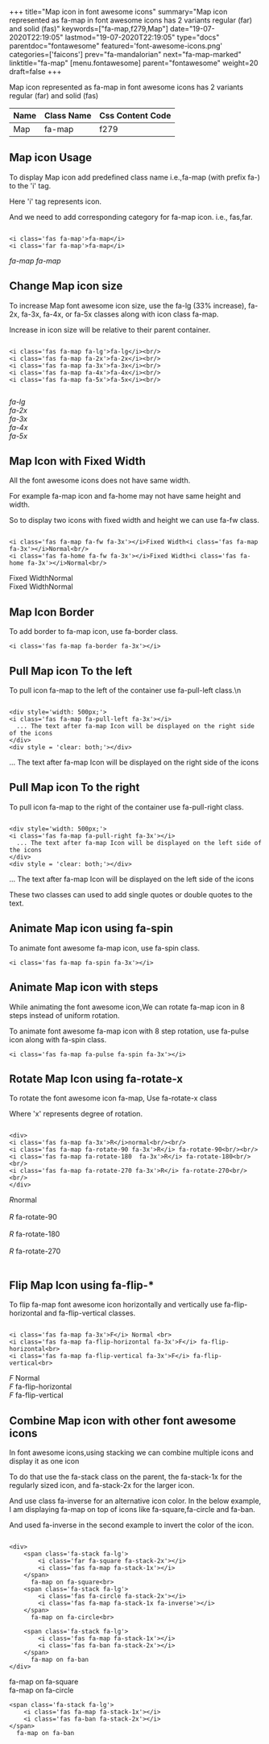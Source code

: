 +++
title="Map icon in font awesome icons"
summary="Map icon represented as fa-map in font awesome icons has 2 variants regular (far) and solid (fas)"
keywords=["fa-map,f279,Map"]
date="19-07-2020T22:19:05"
lastmod="19-07-2020T22:19:05"
type="docs"
parentdoc="fontawesome"
featured='font-awesome-icons.png'
categories=['faicons']
prev="fa-mandalorian"
next="fa-map-marked"
linktitle="fa-map"
[menu.fontawesome]
parent="fontawesome"
weight=20
draft=false
+++


Map icon represented as fa-map in font awesome icons has 2 variants regular (far) and solid (fas)

<div class='table-responsive'><table class='table'><thead><tr><th>Name</th><th>Class Name</th><th>Css Content Code</th></tr></thead><tbody><tr><td>Map</td><td>fa-map</td><td>f279</td></tr></tbody></table></div>



## Map icon Usage

To display Map icon add predefined class name i.e.,fa-map (with prefix fa-) to the 'i' tag.

Here 'i' tag represents icon.

And we need to add corresponding category for fa-map icon. i.e., fas,far.


```

<i class='fas fa-map'>fa-map</i>
<i class='far fa-map'>fa-map</i>
```

<i class='fas fa-map'>fa-map</i>
<i class='far fa-map'>fa-map</i>




## Change Map icon size
To increase Map font awesome icon size, use the fa-lg (33% increase), fa-2x, fa-3x, fa-4x, or fa-5x classes along with icon class fa-map.

Increase in icon size will be relative to their parent container. 

```

<i class='fas fa-map fa-lg'>fa-lg</i><br/>
<i class='fas fa-map fa-2x'>fa-2x</i><br/>
<i class='fas fa-map fa-3x'>fa-3x</i><br/>
<i class='fas fa-map fa-4x'>fa-4x</i><br/>
<i class='fas fa-map fa-5x'>fa-5x</i><br/>
            
```

<i class='fas fa-map fa-lg'>fa-lg</i><br/>
<i class='fas fa-map fa-2x'>fa-2x</i><br/>
<i class='fas fa-map fa-3x'>fa-3x</i><br/>
<i class='fas fa-map fa-4x'>fa-4x</i><br/>
<i class='fas fa-map fa-5x'>fa-5x</i><br/>
            



## Map Icon with Fixed Width 

All the font awesome icons does not have same width.

For example fa-map icon and fa-home may not have same height and width.

So to display two icons with fixed width and height we can use fa-fw class.


```

<i class='fas fa-map fa-fw fa-3x'></i>Fixed Width<i class='fas fa-map fa-3x'></i>Normal<br/>
<i class='fas fa-home fa-fw fa-3x'></i>Fixed Width<i class='fas fa-home fa-3x'></i>Normal<br/>
```

<i class='fas fa-map fa-fw fa-3x'></i>Fixed Width<i class='fas fa-map fa-3x'></i>Normal<br/>
<i class='fas fa-home fa-fw fa-3x'></i>Fixed Width<i class='fas fa-home fa-3x'></i>Normal<br/>



## Map Icon Border 

To add border to fa-map icon, use fa-border class.


```
<i class='fas fa-map fa-border fa-3x'></i>

```
<i class='fas fa-map fa-border fa-3x'></i>





## Pull Map icon To the left

To pull icon fa-map to the left of the container use fa-pull-left class.\n

```

<div style='width: 500px;'>
<i class='fas fa-map fa-pull-left fa-3x'></i>
  ... The text after fa-map Icon will be displayed on the right side of the icons
</div>
<div style = 'clear: both;'></div>
```

<div style='width: 500px;'>
<i class='fas fa-map fa-pull-left fa-3x'></i>
  ... The text after fa-map Icon will be displayed on the right side of the icons
</div>
<div style = 'clear: both;'></div>




## Pull Map icon To the right
To pull icon fa-map to the right of the container use fa-pull-right class.

```

<div style='width: 500px;'>
<i class='fas fa-map fa-pull-right fa-3x'></i>
  ... The text after fa-map Icon will be displayed on the left side of the icons
</div>
<div style = 'clear: both;'></div>
```

<div style='width: 500px;'>
<i class='fas fa-map fa-pull-right fa-3x'></i>
  ... The text after fa-map Icon will be displayed on the left side of the icons
</div>
<div style = 'clear: both;'></div>

These two classes can used to add single quotes or double quotes to the text.


## Animate Map icon using fa-spin
To animate font awesome fa-map icon, use fa-spin class.

```
<i class='fas fa-map fa-spin fa-3x'></i>
```
<i class='fas fa-map fa-spin fa-3x'></i>




## Animate Map icon with steps
While animating the font awesome icon,We can rotate fa-map icon in 8 steps instead of uniform rotation.

To animate font awesome fa-map icon with 8 step rotation, use fa-pulse icon along with fa-spin class.


```
<i class='fas fa-map fa-pulse fa-spin fa-3x'></i>

```
<i class='fas fa-map fa-pulse fa-spin fa-3x'></i>





## Rotate Map Icon using fa-rotate-x
To rotate the font awesome icon fa-map, Use fa-rotate-x class

Where 'x' represents degree of rotation.


```

<div>
<i class='fas fa-map fa-3x'>R</i>normal<br/><br/>
<i class='fas fa-map fa-rotate-90 fa-3x'>R</i> fa-rotate-90<br/><br/> 
<i class='fas fa-map fa-rotate-180  fa-3x'>R</i> fa-rotate-180<br/><br/> 
<i class='fas fa-map fa-rotate-270 fa-3x'>R</i> fa-rotate-270<br/><br/>
</div>
```

<div>
<i class='fas fa-map fa-3x'>R</i>normal<br/><br/>
<i class='fas fa-map fa-rotate-90 fa-3x'>R</i> fa-rotate-90<br/><br/> 
<i class='fas fa-map fa-rotate-180  fa-3x'>R</i> fa-rotate-180<br/><br/> 
<i class='fas fa-map fa-rotate-270 fa-3x'>R</i> fa-rotate-270<br/><br/>
</div>




## Flip Map Icon using fa-flip-*
To flip fa-map font awesome icon horizontally and vertically use fa-flip-horizontal and fa-flip-vertical classes. 

```

<i class='fas fa-map fa-3x'>F</i> Normal <br>
<i class='fas fa-map fa-flip-horizontal fa-3x'>F</i> fa-flip-horizontal<br>
<i class='fas fa-map fa-flip-vertical fa-3x'>F</i> fa-flip-vertical<br>
```

<i class='fas fa-map fa-3x'>F</i> Normal <br>
<i class='fas fa-map fa-flip-horizontal fa-3x'>F</i> fa-flip-horizontal<br>
<i class='fas fa-map fa-flip-vertical fa-3x'>F</i> fa-flip-vertical<br>




## Combine Map icon with other font awesome icons
In font awesome icons,using stacking we can combine multiple icons and display it as one icon 

To do that use the fa-stack class on the parent, the fa-stack-1x for the regularly sized icon, and fa-stack-2x for the larger icon.

And use class fa-inverse for an alternative icon color. 
In the below example, I am displaying fa-map on top of icons like fa-square,fa-circle and fa-ban.

And used fa-inverse in the second example to invert the color of the icon.

```

<div>
    <span class='fa-stack fa-lg'>
        <i class='far fa-square fa-stack-2x'></i>
        <i class='fas fa-map fa-stack-1x'></i>
    </span>
      fa-map on fa-square<br>
    <span class='fa-stack fa-lg'>
        <i class='fas fa-circle fa-stack-2x'></i>
        <i class='fas fa-map fa-stack-1x fa-inverse'></i>
    </span>
      fa-map on fa-circle<br>

    <span class='fa-stack fa-lg'>
        <i class='fas fa-map fa-stack-1x'></i>
        <i class='fas fa-ban fa-stack-2x'></i>
    </span>
      fa-map on fa-ban
</div>
```

<div>
    <span class='fa-stack fa-lg'>
        <i class='far fa-square fa-stack-2x'></i>
        <i class='fas fa-map fa-stack-1x'></i>
    </span>
      fa-map on fa-square<br>
    <span class='fa-stack fa-lg'>
        <i class='fas fa-circle fa-stack-2x'></i>
        <i class='fas fa-map fa-stack-1x fa-inverse'></i>
    </span>
      fa-map on fa-circle<br>

    <span class='fa-stack fa-lg'>
        <i class='fas fa-map fa-stack-1x'></i>
        <i class='fas fa-ban fa-stack-2x'></i>
    </span>
      fa-map on fa-ban
</div>






